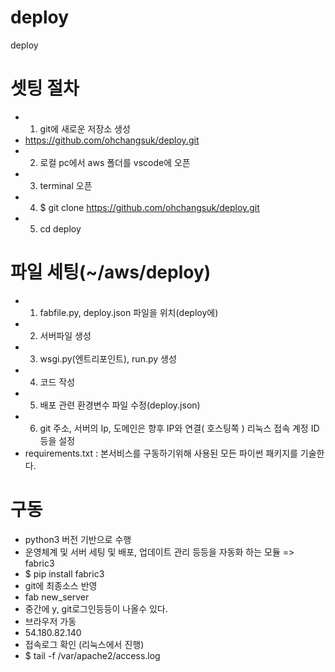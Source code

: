 # deploy
deploy

# 셋팅 절차
 - 1. git에 새로운 저장소 생성
 -    https://github.com/ohchangsuk/deploy.git
 - 2. 로컬 pc에서 aws 폴더를 vscode에 오픈
 - 3. terminal 오픈
 - 4. $ git clone https://github.com/ohchangsuk/deploy.git
 - 5. cd deploy
# 파일 세팅(~/aws/deploy)
 - 1. fabfile.py, deploy.json 파일을 위치(deploy에)
 - 2. 서버파일 생성
 - 3. wsgi.py(엔트리포인트), run.py 생성
 - 4. 코드 작성
 - 5. 배포 관련 환경변수 파일 수정(deploy.json)
 - 6. git 주소, 서버의 Ip, 도메인은 향후 IP와 연결( 호스팅쪽 ) 리눅스 접속 계정 ID등을 설정
 - requirements.txt : 본서비스를 구동하기위해 사용된 모든 파이썬 패키지를 기술한다.

 # 구동
 - python3 버전 기반으로 수행
 - 운영체계 및 서버 세팅 및 배포, 업데이트 관리 등등을 자동화 하는 모듈 => fabric3
 - $ pip install fabric3
 - git에 최종소스 반영
 - fab new_server
 - 중간에 y, git로그인등등이 나올수 있다.
 - 브라우저 가동
 - 54.180.82.140
 - 접속로그 확인 (리눅스에서 진행)
 - $ tail -f /var/apache2/access.log